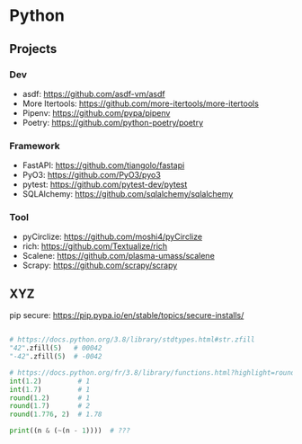 # Python

## Projects

### Dev

* asdf: https://github.com/asdf-vm/asdf
* More Itertools: https://github.com/more-itertools/more-itertools
* Pipenv: https://github.com/pypa/pipenv
* Poetry: https://github.com/python-poetry/poetry

### Framework

* FastAPI: https://github.com/tiangolo/fastapi
* PyO3: https://github.com/PyO3/pyo3
* pytest: https://github.com/pytest-dev/pytest
* SQLAlchemy: https://github.com/sqlalchemy/sqlalchemy

### Tool

* pyCirclize: https://github.com/moshi4/pyCirclize
* rich: https://github.com/Textualize/rich
* Scalene: https://github.com/plasma-umass/scalene
* Scrapy: https://github.com/scrapy/scrapy

## XYZ

pip secure: https://pip.pypa.io/en/stable/topics/secure-installs/

```python

# https://docs.python.org/3.8/library/stdtypes.html#str.zfill
"42".zfill(5)   # 00042
"-42".zfill(5)  # -0042

# https://docs.python.org/fr/3.8/library/functions.html?highlight=round#round
int(1.2)         # 1
int(1.7)         # 1
round(1.2)       # 1
round(1.7)       # 2
round(1.776, 2)  # 1.78

print((n & (~(n - 1))))  # ???
```
